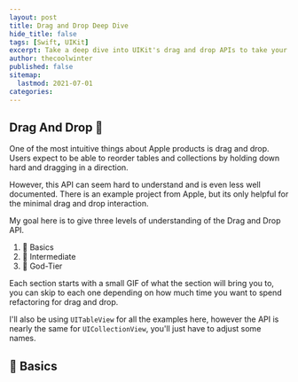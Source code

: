 ```yaml
---
layout: post
title: Drag and Drop Deep Dive
hide_title: false
tags: [Swift, UIKit]
excerpt: Take a deep dive into UIKit's drag and drop APIs to take your apps interaction to the next level..
author: thecoolwinter
published: false
sitemap:
  lastmod: 2021-07-01
categories: 
---
```


## Drag And Drop 🤿

One of the most intuitive things about Apple products is drag and drop. Users expect to be able to reorder tables and collections by holding down hard and dragging in a direction. 

However, this API can seem hard to understand and is even less well documented. There is an example project from Apple, but its only helpful for the minimal drag and drop interaction. 

My goal here is to give three levels of understanding of the Drag and Drop API.

1. 🧐 Basics
2. 🧠 Intermediate
3. 🤯 God-Tier

Each section starts with a small GIF of what the section will bring you to, you can skip to each one depending on how much time you want to spend refactoring for drag and drop.

I'll also be using `UITableView` for all the examples here, however the API is nearly the same for `UICollectionView`, you'll just have to adjust some names.

## 🧐 Basics


